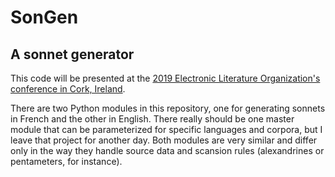 # SonGen
## A sonnet generator

This code will be presented at the [2019 Electronic Literature Organization's conference in Cork, Ireland](http://elo2019.ucc.ie).

There are two Python modules in this repository, one for generating sonnets in French and the other in English. There really should be one master module that can be parameterized for specific languages and corpora, but I leave that project for another day. Both modules are very similar and differ only in the way they handle source data and scansion rules (alexandrines or pentameters, for instance).
